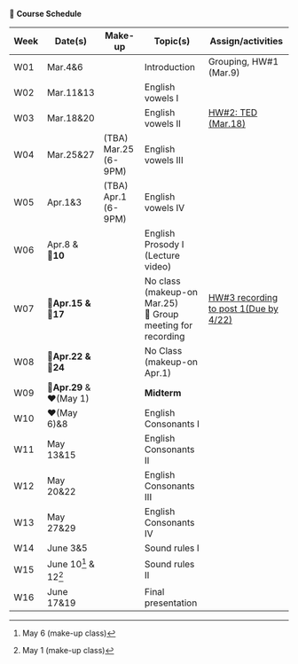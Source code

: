 🌱 **Course Schedule**

| Week | Date(s) | Make-up|Topic(s) | Assign/activities | 
|------|------|----|------|--------|
|  W01    |Mar.4&6||Introduction| Grouping, HW#1 (Mar.9)       |       
|  W02    |Mar.11&13|| English vowels I |        |       
|  W03    |Mar.18&20|| English vowels II |   [HW#2: TED (Mar.18)](https://docs.google.com/spreadsheets/d/1vi-wOJEFpXNWInfcKEZKqiuNFzOQtib5_1R3qyT6N9E/edit?usp=sharing)     |       
|  W04    |Mar.25&27|(TBA) Mar.25 (6-9PM)  | English vowels III |        |       
|  W05    |Apr.1&3|(TBA) Apr.1 (6-9PM) | English vowels IV |        |       
|  W06    |Apr.8 &<br>💜**10**|| English Prosody I (Lecture video) |        |       
|  W07    |**💜Apr.15 & <br>💜17**| | No class (makeup-on Mar.25)<br>👫 Group meeting for recording |   [HW#3 recording to post 1(Due by 4/22)](https://padlet.com/mirankim316/S25Engpro)     |       
|  W08    |**💜Apr.22 & <br>💜24**| | No Class (makeup-on Apr.1)|       |       
|  W09    |**💙Apr.29** & <br>❤️(May 1)||  **Midterm**|        |       
|  W10    |❤️(May 6)&8| |English Consonants I |        |       
|  W11    |May 13&15| |English Consonants II |        |       
|  W12    |May 20&22| |English Consonants III |        |       
|  W13    |May 27&29| |English Consonants IV|        |       
|  W14    |June 3&5| |Sound rules I |        |       
|  W15    |June 10[^1] & <br>12[^2]| |Sound rules II |        |       
|  W16    |June 17&19| |Final presentation |        |       

[^1]: May 6 (make-up class)
[^2]: May 1 (make-up class)
